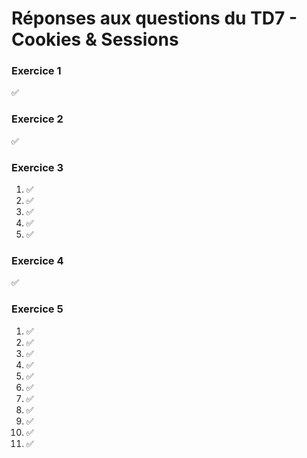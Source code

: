 # Réponses aux questions du TD7 - Cookies & Sessions

### Exercice 1
✅

### Exercice 2
✅

### Exercice 3
1. ✅
2. ✅
3. ✅
4. ✅
5. ✅

### Exercice 4
✅

### Exercice 5
1. ✅
2. ✅
3. ✅
4. ✅
5. ✅
6. ✅
7. ✅
8. ✅
9. ✅
10. ✅
11. ✅
